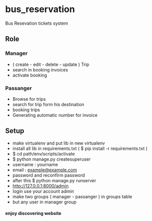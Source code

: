 # bus_reservation
Bus Resevation tickets system
## Role 
### Manager
* ( create - edit - delete - update ) Trip
* search in booking invoices 
* activate booking
### Passanger
* Browse for trips
* search for trip form his destination 
* booking trips
* Generating automatic number for invoice
## Setup
* make virtualenv and put lib in new virtualenv
* install all lib in requirements.txt ( $ pip install -r requirements.txt )
* $ cd path/env/scripts/activate
* $ python manage.py createsuperuser
* username : yourname
* email : example@example.com
* password and reconfirm password
* after this $ python manage.py runserver
* http://127.0.0.1:8000/admin
* login use your account admin
* make two groups ( manager - passanger ) in groups table
* but any user in manager group
#### enjoy discovering website
